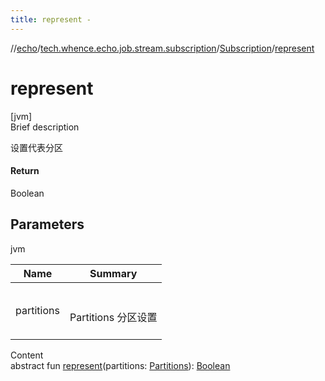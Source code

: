 ```yaml
---
title: represent -
---
```

//[echo](../../index.md)/[tech.whence.echo.job.stream.subscription](../index.md)/[Subscription](index.md)/[represent](represent.md)



# represent  
[jvm]  
Brief description  


设置代表分区



#### Return  


Boolean



## Parameters  
  
jvm  
  
|  Name|  Summary| 
|---|---|
| partitions| <br><br>Partitions 分区设置<br><br>
  
  
Content  
abstract fun [represent](represent.md)(partitions: [Partitions](../-partitions/index.md)): [Boolean](https://kotlinlang.org/api/latest/jvm/stdlib/kotlin/-boolean/index.html)  




